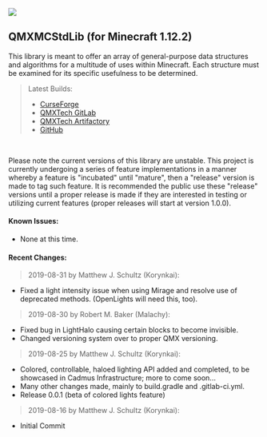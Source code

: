 ![](https://git.qmx-software.com/open-source/minecraft/qmxmcstdlib/badges/master/pipeline.svg)
## QMXMCStdLib (for Minecraft 1.12.2)

This library is meant to offer an array of general-purpose data structures and algorithms for a multitude of uses within Minecraft. Each structure must be examined for its specific usefulness to be determined.

>Latest Builds: 
> * [CurseForge](https://www.curseforge.com/minecraft/mc-mods/qmxmcstdlib/files)
> * [QMXTech GitLab](https://git.qmx-software.com/open-source/minecraft/qmxmcstdlib/-/releases)
> * [QMXTech Artifactory](https://artifactory.qmx-software.com/minecraft-release/com/qmxtech/QMXMCStdLib/)
> * [GitHub](https://github.com/QMXTech/QMXMCStdLib/releases) 
<br>

Please note the current versions of this library are unstable. This project is currently undergoing a series of feature implementations in a manner whereby a feature is "incubated" until "mature", then a "release" version is made to tag such feature. It is recommended the public use these "release" versions until a proper release is made if they are interested in testing or utilizing current features (proper releases will start at version 1.0.0).

#### Known Issues:

* None at this time.

#### Recent Changes:

>2019-08-31 by Matthew J. Schultz (Korynkai):

* Fixed a light intensity issue when using Mirage and resolve use of deprecated methods. (OpenLights will need this, too).

>2019-08-30 by Robert M. Baker (Malachy):

* Fixed bug in LightHalo causing certain blocks to become invisible.
* Changed versioning system over to proper QMX versioning.

>2019-08-25 by Matthew J. Schultz (Korynkai):

* Colored, controllable, haloed lighting API added and completed, to be showcased in Cadmus Infrastructure; more to come soon...
* Many other changes made, mainly to build.gradle and .gitlab-ci.yml.
* Release 0.0.1 (beta of colored lights feature)

>2019-08-16 by Matthew J. Schultz (Korynkai):

* Initial Commit
